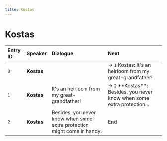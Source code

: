 ```yaml
---
title: Kostas
---
```


# Kostas


| Entry ID | Speaker | Dialogue | Next |
| :------- | :------ | :------- | :------------ |
| `0` | **Kostas** |  | → `1` Kostas: It's an heirloom from my great\-grandfather\! |
| `1` | **Kostas** | It's an heirloom from my great\-grandfather\! | → `2` \*\*Kostas\*\*: Besides, you never know when some extra protection\.\.\. |
| `2` | **Kostas** | Besides, you never know when some extra protection might come in handy\. | End |
